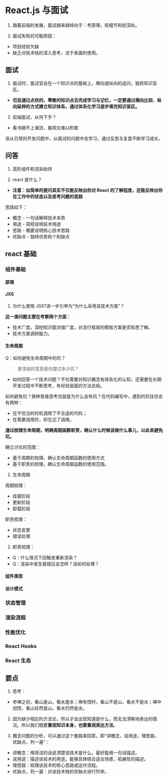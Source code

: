 # React.js 与面试

1. 随着前端的发展，面试越来越倾向于：考原理，抠细节和挖深处。

2. 面试失败的可能原因：

- 项目经验欠缺
- 缺乏对技术栈的深入思考，流于表面的使用。

## 面试

1. 面试时，面试官会在一个知识点的基础上，横向或纵向的追问，狠抓知识盲区。

- **切忌通过点状的、零散的知识点去完成学习与记忆，⼀定要通过横向⽐较、纵向延伸的⽅式建⽴知识体系，通过体系化学习逐步填充知识盲区。**

2. 前端面试，从何下手？

- 看书跟不上潮流，看⽹⽂难以积累

该从⽇常的开发问题中，从⾯试的问题中去学习，通过反思与复盘不断学习成⻓。

## 问答

1. 高阶组件和渲染劫持

2. react 是什么？

- **注意：似简单的提问其实不仅能反映出你对 React 的了解程度，还能反映出你在⼯作中的状态以及思考问题的思路**

思路如下：

- 概念 - 一句话解释技术本质
- 用途 - 简短说明技术用途
- 思路 - 概要说明核心技术思路
- 优缺点 - 独特优势和个别缺点

## react 基础

### 组件基础

#### 原理

#### JXS

1. 为什么使用 JSX?进一步引申为“为什么采⽤该技术⽅案”？

**这一类问题主要在考察两个方面：**

- 技术广度，深挖知识面涉猎广度，对流行框架的模板方案是否知悉了解。
- 技术方案调研能力。

#### 生命周期

Q：如何避免生命周期中的坑？

> 更深层的意思是你蹚过多少坑？

- 如何回答一个技术问题？不仅需要对知识概念有体系化的认知，还需要在长期开发过程中不断思考，有经验层面的方法总结。

如何避免坑？换种思维思考也就是为什么会有坑？在代码编写中，遇到的坑往往会有两种：

- 在不恰当的时机调⽤了不合适的代码；
- 在需要调⽤时，却忘记了调⽤。

**通过梳理⽣命周期，明确周期函数职责，确认什么时候该做什么事⼉，以此来避免坑。**

确立讨论的范围：

- 基于周期的梳理，确认生命周期函数的使用方式
- 基于职责的梳理，确认生命周期函数的使用范围。

1. 生命周期

周期梳理：

- 挂载阶段
- 更新阶段
- 卸载阶段

职责梳理：

- 状态变更
- 错误处理

2. 职责梳理：

- Q：什么情况下回触发重新渲染？
- Q：渲染中发生报错后会怎样？该如何处理？

#### 组件类型

#### 设计模式

### 状态管理

### 渲染流程

### 性能优化

### React Hooks

### React 生态

## 要点

1. 思考：

- 参禅之初，看山是山，看水是水；禅有悟时，看山不是山，看水不是水；禅中彻悟，看山任然是山，看水仍然是水。

2. 因为缺少相应的⽅法论，所以才会出现知道是什么，⽽⽆法清晰地表达的情况。所以我们既要**重视知识本身，也要重视表达⽅法**。

3. 概念问题的分析，可以通过这个套路来回答，即“讲概念，说⽤途，理思路，优缺点，列⼀遍”：

- 讲概念：⽤简洁的话说清楚该技术是什么。最好能⽤⼀句话描述。
- 说⽤途：描述该技术的⽤途。能够具体结合适合场景，拓展性的描述。
- 理思路：梳理该技术的核⼼思路或运作流程。
- 优缺点，列⼀遍：对该技术栈的优缺点进⾏列举。
